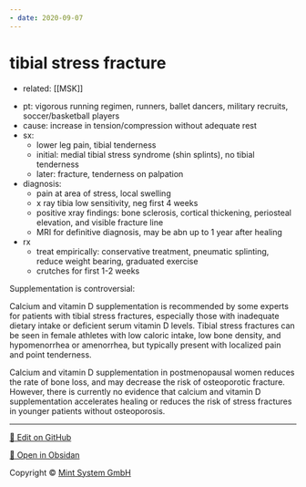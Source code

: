```yaml
---
- date: 2020-09-07
---
```


# tibial stress fracture

- related: [[MSK]]

<!-- tibial stress fx pt, cause, sx, dx, rx -->

- pt: vigorous running regimen, runners, ballet dancers, military recruits, soccer/basketball players
- cause: increase in tension/compression without adequate rest
- sx:
	- lower leg pain, tibial tenderness
	- initial: medial tibial stress syndrome (shin splints), no tibial tenderness
	- later: fracture, tenderness on palpation
- diagnosis:
	- pain at area of stress, local swelling
	- x ray tibia low sensitivity, neg first 4 weeks
	- positive xray findings: bone sclerosis, cortical thickening, periosteal elevation, and visible fracture line
	- MRI for definitive diagnosis, may be abn up to 1 year after healing
- rx
	- treat empirically: conservative treatment, pneumatic splinting, reduce weight bearing, graduated exercise
	- crutches for first 1-2 weeks

Supplementation is controversial:

Calcium and vitamin D supplementation is recommended by some experts for patients with tibial stress fractures, especially those with inadequate dietary intake or deficient serum vitamin D levels. Tibial stress  fractures can be seen in female athletes with low caloric intake, low  bone density, and hypomenorrhea or amenorrhea, but typically present  with localized pain and point tenderness.

Calcium and vitamin D supplementation in postmenopausal women reduces the rate of bone loss, and may decrease the risk of osteoporotic fracture.  However, there is currently no evidence that calcium and vitamin D supplementation accelerates healing or reduces the risk of stress fractures in younger patients without osteoporosis.


<hr>

[📝 Edit on GitHub](https://github.com/Mint-System/Knowledge/blob/master/tibial%20stress%20fracture.md)

[📂 Open in Obsidan](obsidian://open?vault=Knowledge%20Mint%20System&file=tibial%20stress%20fracture.md ':target=_self')

<footer>Copyright © <a href="https://www.mint-system.ch/">Mint System GmbH</a></footer>